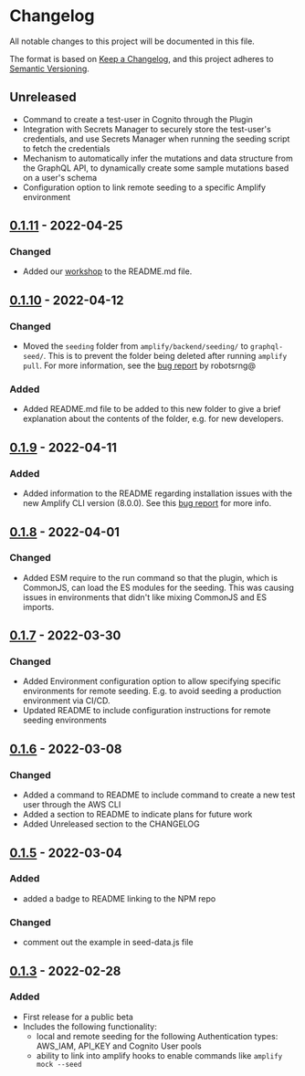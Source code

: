 # Changelog

All notable changes to this project will be documented in this file.

The format is based on [Keep a Changelog](https://keepachangelog.com/en/1.0.0/),
and this project adheres to [Semantic Versioning](https://semver.org/spec/v2.0.0.html).

## Unreleased
- Command to create a test-user in Cognito through the Plugin
- Integration with Secrets Manager to securely store the test-user's credentials, and use Secrets Manager when running the seeding script to fetch the credentials
- Mechanism to automatically infer the mutations and data structure from the GraphQL API, to dynamically create some sample mutations based on a user's schema
- Configuration option to link remote seeding to a specific Amplify environment

## [0.1.11] - 2022-04-25
### Changed
- Added our [workshop](https://catalog.us-east-1.prod.workshops.aws/workshops/b7d84dfb-90e1-493b-9b88-549c898e044b/en-US/) to the README.md file.

## [0.1.10] - 2022-04-12
### Changed
- Moved the `seeding` folder from `amplify/backend/seeding/` to `graphql-seed/`. This is to prevent the folder being deleted after running `amplify pull`. For more information, see the [bug report](https://github.com/awslabs/amplify-graphql-seed-plugin/issues/22) by robotsrng@

### Added
- Added README.md file to be added to this new folder to give a brief explanation about the contents of the folder, e.g. for new developers.

## [0.1.9] - 2022-04-11

### Added
- Added information to the README regarding installation issues with the new Amplify CLI version (8.0.0). See this [bug report](https://github.com/aws-amplify/amplify-cli/issues/10180) for more info.

## [0.1.8] - 2022-04-01

### Changed
- Added ESM require to the run command so that the plugin, which is CommonJS, can load the ES modules for the seeding. This was causing issues in environments that didn't like mixing CommonJS and ES imports.

## [0.1.7] - 2022-03-30
### Changed
- Added Environment configuration option to allow specifying specific environments for remote seeding. E.g. to avoid seeding a production environment via CI/CD.
- Updated README to include configuration instructions for remote seeding environments

## [0.1.6] - 2022-03-08
### Changed
- Added a command to README to include command to create a new test user through the AWS CLI
- Added a section to README to indicate plans for future work
- Added Unreleased section to the CHANGELOG

## [0.1.5] - 2022-03-04

### Added
- added a badge to README linking to the NPM repo

### Changed
- comment out the example in seed-data.js file

## [0.1.3] - 2022-02-28

### Added

- First release for a public beta
- Includes the following functionality:
  - local and remote seeding for the following Authentication types: AWS_IAM, API_KEY and Cognito User pools
  - ability to link into amplify hooks to enable commands like `amplify mock --seed`

[0.1.11]: https://github.com/awslabs/amplify-graphql-seed-plugin/releases/tag/v0.1.11
[0.1.10]: https://github.com/awslabs/amplify-graphql-seed-plugin/releases/tag/v0.1.10
[0.1.9]: https://github.com/awslabs/amplify-graphql-seed-plugin/releases/tag/v0.1.9
[0.1.8]: https://github.com/awslabs/amplify-graphql-seed-plugin/releases/tag/v0.1.8
[0.1.7]: https://github.com/awslabs/amplify-graphql-seed-plugin/releases/tag/v0.1.7
[0.1.6]: https://github.com/awslabs/amplify-graphql-seed-plugin/releases/tag/v0.1.6
[0.1.5]: https://github.com/awslabs/amplify-graphql-seed-plugin/releases/tag/v0.1.5
[0.1.4]: https://github.com/awslabs/amplify-graphql-seed-plugin/releases/tag/v0.1.4
[0.1.3]: https://github.com/awslabs/amplify-graphql-seed-plugin/releases/tag/v0.1.3

